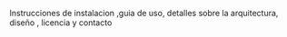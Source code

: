 Instrucciones de instalacion ,guia de uso, detalles sobre la arquitectura, diseño , licencia y contacto 